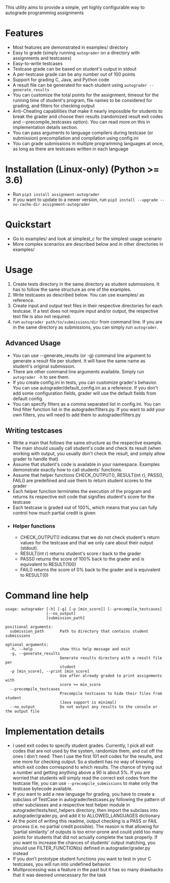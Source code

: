 This utility aims to provide a simple, yet highly configurable way to autograde programming assignments
# Features
* Most features are demonstrated in examples/ directory
* Easy to grade (simply running `autograder` on a directory with assignments and testcases)
* Easy-to-write testcases
* Testcase grade can be based on student's output in stdout
* A per-testcase grade can be any number out of 100 points
* Support for grading C, Java, and Python code
* A result file can be generated for each student using `autograder --generate_results`
* You can customize the total points for the assignment, timeout for the running time of student's program, file names to be considered for grading, and filters for checking output
* Anti-Cheating capabilities that make it nearly impossible for students to break the grader and choose their results (randomized result exit codes and --precompile_testcases option). You can read more on this in implementation details section.
* You can pass arguments to language compilers during testcase (or submission) precompilation and compilation using config.ini
* You can grade submissions in multiple programming languages at once, as long as there are testcases written in each language
# Installation (Linux-only) (Python >= 3.6)
* Run `pip3 install assignment-autograder`
* If you want to update to a newer version, run `pip3 install --upgrade --no-cache-dir assignment-autograder`
# Quickstart
* Go to examples/ and look at simplest_c for the simplest usage scenario
* More complex scenarios are described below and in other directories in examples/
# Usage
1) Create tests directory in the same directory as student submissions. It has to follow the same structure as one of the examples.
2) Write testcases as described below. You can use examples/ as reference.
3) Create input and output text files in their respective directories for each testcase. If a test does not require input and/or output, the respective text file is also not required.
4) run `autograder path/to/submissions/dir` from command line. If you are in the same directory as submissions, you can simply run `autograder`.
## Advanced Usage
* You can use --generate_results (or -g) command line argument to generate a result file per student. It will have the same name as student's original submission.
* There are other command line arguments available. Simply run `autograder -h` to see them.
* If you create config.ini in tests, you can customize grader's behavior. You can use autograder/default_config.ini as a reference. If you don't add some configuration fields, grader will use the default fields from default config.
* You can specify filters as a comma separated list in config.ini. You can find filter function list in the autograder/filters.py. If you want to add your own filters, you will need to add them to autograder/filters.py
## Writing testcases
* Write a main that follows the same structure as the respective example. The main should usually call student's code and check its result (when working with output, you usually don't check the result, and simply allow grader to handle that)
* Assume that student's code is available in your namespace. Examples demonstrate exactly how to call students' functions.
* Assume that helper functions CHECK_OUTPUT(), RESULT(int r), PASS(), FAIL() are predefined and use them to return student scores to the grader
* Each helper function terminates the execution of the program and returns its respective exit code that signifies student's score for the testcase
* Each testcase is graded out of 100%, which means that you can fully control how much partial credit is given
* ### Helper functions
    * CHECK_OUTPUT() indicates that we do not check student's return values for the testcase and that we only care about their output (stdout).
    * RESULT(int r) returns student's score r back to the grader
    * PASS() returns the score of 100% back to the grader and is equivalent to RESULT(100)
    * FAIL() returns the score of 0% back to the grader and is equivalent to RESULT(0)
# Command line help
```
usage: autograder [-h] [-g] [-p [min_score]] [--precompile_testcases]
                  [--no_output]
                  [submission_path]

positional arguments:
  submission_path       Path to directory that contains student submissions

optional arguments:
  -h, --help            show this help message and exit
  -g, --generate_results
                        Generate results directory with a result file per
                        student
  -p [min_score], --print [min_score]
                        Use after already graded to print assignments with
                        score >= min_score
  --precompile_testcases
                        Precompile testcases to hide their files from student
                        (Java support is minimal)
  --no_output           Do not output any results to the console or the output file
```
# Implementation details
* I used exit codes to specify student grades. Currently, I pick all exit codes that are not used by the system, randomize them, and cut off the ones I don't need. Then I use the first 101 exit codes for the results, and one more for checking output. So a student has no way of knowing which exit codes correspond to which results. The chance of trying out a number and getting anything above a 90 is about 5%. If you are worried that students will simply read the correct exit codes from the testcase file, you can use `--precompile_submissions` to make only the testcase bytecode available.
* If you want to add a new language for grading, you have to create a subclass of TestCase in autograder/testcases.py following the pattern of other subclasses and a respective test helper module in autograder/tests/test_helpers directory, then import the subclass into autograder/grader.py, and add it to ALLOWED_LANGUAGES dictionary
* At the point of writing this readme, output checking is a PASS or FAIL process (i.e. no partial credit possible). The reason is that allowing for 'partial similarity' of outputs is too error-prone and could yield too many points for students that did not actually complete the task properly. If you want to increase the chances of students' output matching, you should use FILTER_FUNCTION(s) defined in autograder/grader.py instead
* If you don't prototype student functions you want to test in your C testcases, you will run into undefined behavior. 
* Multiprocessing was a feature in the past but it has so many drawbacks that it was deemed unnecessary for the task
